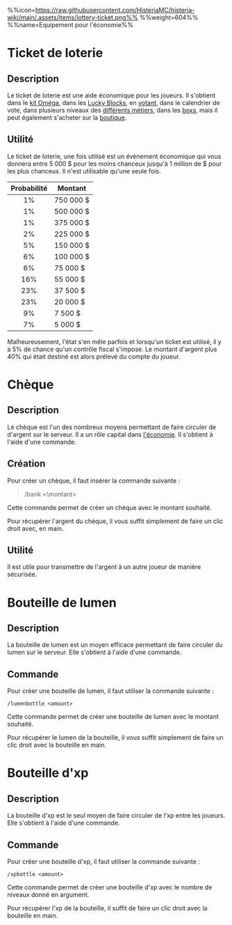 %%icon=https://raw.githubusercontent.com/HisteriaMC/histeria-wiki/main/.assets/items/lottery-ticket.png%%
%%weight=604%%
%%name=Equipement pour l'économie%%

# Ticket de loterie

## Description
Le ticket de loterie est une aide économique pour les joueurs. Il s'obtient dans le [kit Oméga](https://histeria.fr/wiki/3-gameplay/kits), dans les [Lucky Blocks](https://histeria.fr/wiki/2-equipement/other), en [votant](https://minecraftpocket-servers.com/server/82450/vote), dans le calendrier de vote, dans plusieurs niveaux des [différents métiers](https://histeria.fr/wiki/7-metiers), dans les [boxs](https://histeria.fr/wiki/2-equipement/keys), mais il peut également s'acheter sur la [boutique](https://shop.histeria.fr/category/grade-a-vie-bedrock).

## Utilité 
Le ticket de loterie, une fois utilisé est un évènement économique qui vous donnera entre 5 000 $ pour les moins chanceux jusqu'à 1 million de $ pour les plus chanceux. Il n'est utilisable qu'une seule fois.

| Probabilité     | Montant      | 
|:---------------:|--------------|
| 1%              | 750 000 $    |
| 1%              | 500 000 $    |
| 1%              | 375 000 $    |
| 2%              | 225 000 $    |
| 5%              | 150 000 $    |
| 6%              | 100 000 $    |
| 6%              | 75 000 $     |
| 16%             | 55 000 $     |
| 23%             | 37 500 $     |
| 23%             | 20 000 $     |
| 9%              | 7 500 $      |
| 7%              | 5 000 $      |


Malheureusement, l'état s'en mêle parfois et lorsqu'un ticket est utilisé, il y a 5% de chance qu'un contrôle fiscal s'impose. Le montant d'argent plus 40% qui était destiné est alors prélevé du compte du joueur.


# Chèque

## Description 
Le chèque est l'un des nombreux moyens permettant de faire circuler de d'argent sur le serveur. Il a un rôle capital dans [l'économie](https://histeria.fr/wiki/4-commandes/economy-commands). Il s'obtient à l'aide d'une commande.

## Création

Pour créer un chèque, il faut insérer la commande suivante :
>/bank <\montant\> 

Cette commande permet de créer un chèque avec le montant souhaité.

Pour récupérer l'argent du chèque, il vous suffit simplement de faire un clic droit avec, en main.

## Utilité
Il est utile pour transmettre de l'argent à un autre joueur de manière sécurisée.


# Bouteille de lumen 

## Description
La bouteille de lumen est un moyen efficace permettant de faire circuler du lumen sur le serveur. Elle s'obtient à l'aide d'une commande.

## Commande
Pour créer une bouteille de lumen, il faut utiliser la commande suivante :

`/lumenbottle <amount>`

Cette commande permet de créer une bouteille de lumen avec le montant souhaité.

Pour récupérer le lumen de la bouteille, il vous suffit simplement de faire un clic droit avec la bouteille en main.


# Bouteille d'xp

## Description
La bouteille d'xp est le seul moyen de faire circuler de l'xp entre les joueurs. Elle s'obtient à l'aide d'une commande.

## Commande
Pour créer une bouteille d'xp, il faut utiliser la commande suivante :

`/xpbottle <amount>`

Cette commande permet de créer une bouteille d'xp avec le nombre de niveaux donné en argument.

Pour récupérer l'xp de la bouteille, il suffit de faire un clic droit avec la bouteille en main.